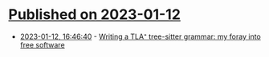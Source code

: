 # [Published on 2023-01-12](index.md)

* [2023-01-12, 16:46:40](https://lobste.rs/s/mkljqw/writing_tla_tree_sitter_grammar_my_foray) - [Writing a TLA⁺ tree-sitter grammar: my foray into free software](https://ahelwer.ca/post/2023-01-11-tree-sitter-tlaplus/)
